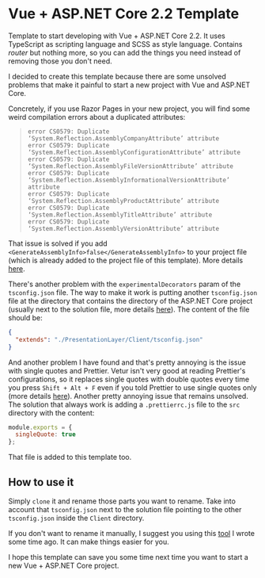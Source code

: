 # Vue + ASP&#46;NET Core 2.2 Template

Template to start developing with Vue + ASP&#46;NET Core 2.2. It uses TypeScript as scripting language and SCSS as style language. Contains *router* but nothing more, so you can add the things you need instead of removing those you don't need.

I decided to create this template because there are some unsolved problems that make it painful to start a new project with Vue and ASP&#46;NET Core.

Concretely, if you use Razor Pages in your new project, you will find some weird compilation errors about a duplicated attributes:

> ```text
> error CS0579: Duplicate ‘System.Reflection.AssemblyCompanyAttribute’ attribute
> error CS0579: Duplicate ‘System.Reflection.AssemblyConfigurationAttribute’ attribute
> error CS0579: Duplicate ‘System.Reflection.AssemblyFileVersionAttribute’ attribute
> error CS0579: Duplicate ‘System.Reflection.AssemblyInformationalVersionAttribute’ attribute 
> error CS0579: Duplicate ‘System.Reflection.AssemblyProductAttribute’ attribute
> error CS0579: Duplicate ‘System.Reflection.AssemblyTitleAttribute’ attribute
> error CS0579: Duplicate ‘System.Reflection.AssemblyVersionAttribute’ attribute
> ```

That issue is solved if you add `<GenerateAssemblyInfo>false</GenerateAssemblyInfo>` to your project file (which is already added to the project file of this template). More details [here](https://jonboulineau.me/blog/dotnet/core-CS0579-error).

There's another problem with the `experimentalDecorators` param of the `tsconfig.json` file. The way to make it work is putting another `tsconfig.json` file at the directory that contains the directory of the ASP&#46;NET Core project (usually next to the solution file, more details [here](https://github.com/vuejs/vetur/issues/815)). The content of the file should be:

```json
{
  "extends": "./PresentationLayer/Client/tsconfig.json"
}
```

And another problem I have found and that's pretty annoying is the issue with single quotes and Prettier. Vetur isn't very good at reading Prettier's configurations, so it replaces single quotes with double quotes every time you press `Shift + Alt + F` even if you told Prettier to use single quotes only (more details [here](https://github.com/vuejs/vetur/issues/986)). Another pretty annoying issue that remains unsolved. The solution that always work is adding a `.prettierrc.js` file to the `src` directory with the content:

```javascript
module.exports = {
  singleQuote: true
};
```

That file is added to this template too.

## How to use it

Simply `clone` it and rename those parts you want to rename. Take into account that `tsconfig.json` next to the solution file pointing to the other `tsconfig.json` inside the `Client` directory.

If you don't want to rename it manually, I suggest you using this [tool](https://github.com/sirarthurnell/Renamer) I wrote some time ago. It can make things easier for you.

I hope this template can save you some time next time you want to start a new Vue + ASP&#46;NET Core project.